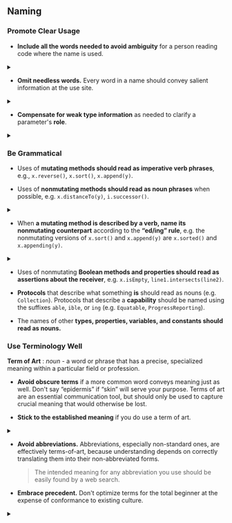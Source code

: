 ## Naming

### Promote Clear Usage

* **Include all the words needed to avoid ambiguity** for a person
  reading code where the name is used.

<details markdown="1">
  <summary></summary>
For example, consider a method that removes the element at a
given position within a collection.

<figure class="good" markdown="1">
~~~ swift
public mutating func removeAt(position: Index) -> Element
~~~
</figure>

used as follows:

<figure class="good" markdown="1">
~~~ swift
employees.removeAt(x)
~~~
</figure>

If we were to omit the word `At` from the method name, it could
imply to the reader that the method searches for and removes an
element equal to `x`, rather than using `x` to indicate the
position of the element to remove.

<figure class="bad" markdown="1">
~~~ swift
employees.remove(x) // unclear: are we removing x?
~~~
</figure>

</details>

* <a name="omit-needless-words">**Omit needless words.**</a>  Every word in a name should convey salient
  information at the use site.

<details markdown="1">
  <summary></summary>
More words may be needed to clarify intent or disambiguate
meaning, but those that are redundant with information the reader
already possesses should be omitted. In particular, omit words that
*merely* repeat type information.

<figure class="bad" markdown="1">
~~~ swift
public mutating func removeElement(member: Element) -> Element?

allViews.removeElement(cancelButton)
~~~
</figure>

In this case, the word `Element` adds nothing salient at the call
site. This API would be better:

<figure class="good" markdown="1">
~~~ swift
public mutating func remove(member: Element) -> Element?

allViews.remove(cancelButton) // clearer
~~~
</figure>

Occasionally, repeating type information is necessary to avoid
ambiguity, but in general it is better to use a word that
describes a parameter's *role* rather than its type. See the next
item for details.
</details>

* <a name="weak-type-information">**Compensate for weak type information**</a> as needed to clarify a
  parameter's **role**.

<details markdown="1">
  <summary></summary>
Especially when a parameter type is `NSObject`, `Any`, `AnyObject`,
or a fundamental type such `Int` or `String`, type information and
context at the point of use may not fully convey intent. In this
example, the declaration may be clear, but the use site is vague.

<figure class="bad" markdown="1">
~~~ swift
func add(observer: NSObject, for keyPath: String)

grid.add(self, for: graphics) // vague
~~~
</figure>

To restore clarity, **precede each weakly typed parameter with a
noun describing its role**:

<figure class="good" markdown="1">
~~~ swift
func add**Observer**(_ observer: NSObject, for**KeyPath** path: String)
grid.addObserver(self, forKeyPath: graphics) // clear
~~~
</figure>
</details>


### Be Grammatical

* Uses of **mutating methods should read as imperative verb phrases**,
  e.g., `x.reverse()`, `x.sort()`, `x.append(y)`.

* Uses of **nonmutating methods should read as noun phrases** when
  possible, e.g. `x.distanceTo(y)`, `i.successor()`.

<details markdown="1">
  <summary></summary>
Imperative verbs are acceptable when there is no good alternative that
reads as a noun phrase:

~~~ swift
let firstAndLast = fullName.split() // acceptable
~~~
</details>

* When **a mutating method is described by a verb, name its
  nonmutating counterpart** according to the **“ed/ing” rule**,
  e.g. the nonmutating versions of `x.sort()` and `x.append(y)` are
  `x.sorted()` and `x.appending(y)`.

<details markdown="1">
  <summary></summary>
Often, a mutating method will have a nonmutating variant returning
the same, or a similar, type as the receiver.

* Prefer to name the nonmutating variant using the verb's past
 tense (usually appending “ed”):

~~~ swift
/// Reverses `self` in-place.
mutating func reverse()

/// Returns a reversed copy of `self`.
func revers**ed**() -> Self
...
x.reverse()
let y = x.reversed()
~~~

* When adding “ed” is not grammatical because the verb has a
 direct object, name the nonmutating variant using the verb's
 gerund form (usually appending “ing”):

~~~ swift
/// Strips all the newlines from \`self\`
mutating func stripNewlines()

/// Returns a copy of \`self\` with all the newlines stripped.
func strip**ping**Newlines() -> String
...
s.stripNewlines()
let oneLine = t.strippingNewlines()
~~~

</details>

* <a name="boolean-assertions">Uses</a> of nonmutating **Boolean
  methods and properties should read as assertions about the
  receiver**, e.g. `x.isEmpty`, `line1.intersects(line2)`.

* **Protocols** that describe what something **is** should read as
  nouns (e.g. `Collection`). Protocols that describe a **capability**
  should be named using the suffixes `able`, `ible`, or `ing`
  (e.g. `Equatable`, `ProgressReporting`).

* The names of other **types, properties, variables, and constants
  should read as nouns.**

### Use Terminology Well

**Term of Art**
: *noun* - a word or phrase that has a precise, specialized meaning within a particular field or profession.

* **Avoid obscure terms** if a more common word conveys meaning just
  as well.  Don't say “epidermis” if “skin” will serve your purpose.
  Terms of art are an essential communication tool, but should only be
  used to capture crucial meaning that would otherwise be lost.

* **Stick to the established meaning** if you do use a term of art.

<details markdown="1">
  <summary></summary>
The only reason to use a technical term rather than a more common
word is that it *precisely* expresses something that would
otherwise be ambiguous or unclear.  Therefore, an API should use
the term strictly in accordance with its accepted meaning.

* **Don't surprise an expert**: anyone already familiar with the term
  will be surprised and probably angered if we appear to have
  invented a new meaning for it.

* **Don't confuse a beginner**: anyone trying to learn the term is
  likely to do a web search and find its traditional meaning.
</details>

* **Avoid abbreviations.** Abbreviations, especially non-standard
  ones, are effectively terms-of-art, because understanding depends on
  correctly translating them into their non-abbreviated forms.

  > The intended meaning for any abbreviation you use should be
  > easily found by a web search.

* **Embrace precedent.** Don't optimize terms for the total beginner
  at the expense of conformance to existing culture.

<details markdown="1">
  <summary></summary>
It is better to name a contiguous data structure `Array` than to
use a simplified term such as `List`, even though a beginner
might grasp of the meaning of `List` more easily.  Arrays are
fundamental in modern computing, so every programmer knows—or
will soon learn—what an array is.  Use a term that most
programmers are familiar with, and their web searches and
questions will be rewarded.

Within a particular programming *domain*, such as mathematics, a
widely precedented term such as `sin(x)` is preferable to an
explanatory phrase such as
`verticalPositionOnUnitCircleAtOriginOfEndOfRadiusWithAngle(x)`.
Note that in this case, precedent outweighs the guideline to
avoid abbreviations: although the complete word is `sine`,
“sin(*x*)” has been in common use among programmers for decades,
and among mathematicians for centuries.
</details>
